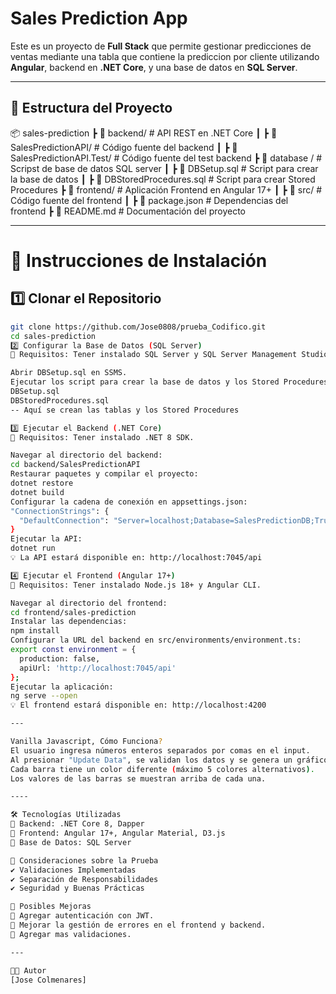 # Sales Prediction App

Este es un proyecto de **Full Stack** que permite gestionar predicciones de ventas mediante una tabla que contiene la prediccion por cliente utilizando **Angular**, backend en **.NET Core**, y una base de datos en **SQL Server**.

---

## 📂 **Estructura del Proyecto**
📦 sales-prediction 
┣ 📂 backend/ # API REST en .NET Core 
┃ ┣ 📜 SalesPredictionAPI/ # Código fuente del backend 
┃ ┣ 📜 SalesPredictionAPI.Test/ # Código fuente del test backend 
┣ 📂 database / # Scripst de base de datos SQL server 
┃ ┣ 📜 DBSetup.sql # Script para crear la base de datos
┃ ┣ 📜 DBStoredProcedures.sql # Script para crear Stored Procedures 
┣ 📂 frontend/ # Aplicación Frontend en Angular 17+ 
┃ ┣ 📜 src/ # Código fuente del frontend 
┃ ┣ 📜 package.json # Dependencias del frontend 
┣ 📜 README.md # Documentación del proyecto

---

# 🚀 **Instrucciones de Instalación**
## 1️⃣ **Clonar el Repositorio**
```sh
git clone https://github.com/Jose0808/prueba_Codifico.git
cd sales-prediction
2️⃣ Configurar la Base de Datos (SQL Server)
🔹 Requisitos: Tener instalado SQL Server y SQL Server Management Studio (SSMS).

Abrir DBSetup.sql en SSMS.
Ejecutar los script para crear la base de datos y los Stored Procedures en el siguiente orden:
DBSetup.sql
DBStoredProcedures.sql
-- Aquí se crean las tablas y los Stored Procedures

3️⃣ Ejecutar el Backend (.NET Core)
🔹 Requisitos: Tener instalado .NET 8 SDK.

Navegar al directorio del backend:
cd backend/SalesPredictionAPI
Restaurar paquetes y compilar el proyecto:
dotnet restore
dotnet build
Configurar la cadena de conexión en appsettings.json:
"ConnectionStrings": {
  "DefaultConnection": "Server=localhost;Database=SalesPredictionDB;Trusted_Connection=True;"
}
Ejecutar la API:
dotnet run
💡 La API estará disponible en: http://localhost:7045/api

4️⃣ Ejecutar el Frontend (Angular 17+)
🔹 Requisitos: Tener instalado Node.js 18+ y Angular CLI.

Navegar al directorio del frontend:
cd frontend/sales-prediction
Instalar las dependencias:
npm install
Configurar la URL del backend en src/environments/environment.ts:
export const environment = {
  production: false,
  apiUrl: 'http://localhost:7045/api'
};
Ejecutar la aplicación:
ng serve --open
💡 El frontend estará disponible en: http://localhost:4200

---

Vanilla Javascript, Cómo Funciona?
El usuario ingresa números enteros separados por comas en el input.
Al presionar "Update Data", se validan los datos y se genera un gráfico de barras.
Cada barra tiene un color diferente (máximo 5 colores alternativos).
Los valores de las barras se muestran arriba de cada una.

----

🛠 Tecnologías Utilizadas
🔹 Backend: .NET Core 8, Dapper
🔹 Frontend: Angular 17+, Angular Material, D3.js
🔹 Base de Datos: SQL Server

📝 Consideraciones sobre la Prueba
✔ Validaciones Implementadas
✔ Separación de Responsabilidades
✔ Seguridad y Buenas Prácticas

📢 Posibles Mejoras
🔹 Agregar autenticación con JWT.
🔹 Mejorar la gestión de errores en el frontend y backend.
🔹 Agregar mas validaciones.

---

👨‍💻 Autor
[Jose Colmenares]